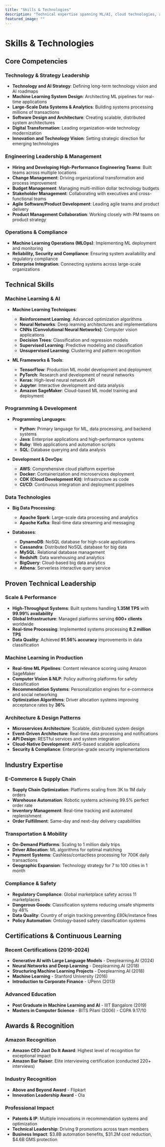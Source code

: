 ```yaml
---
title: "Skills & Technologies"
description: "Technical expertise spanning ML/AI, cloud technologies, and engineering leadership"
featured_image: ""
---
```


# Skills & Technologies

## Core Competencies

### Technology & Strategy Leadership
- **Technology and AI Strategy**: Defining long-term technology vision and AI roadmaps
- **Machine Learning System Design**: Architecting ML pipelines for real-time applications
- **Large-Scale Data Systems & Analytics**: Building systems processing millions of transactions
- **Software Design and Architecture**: Creating scalable, distributed system architectures
- **Digital Transformation**: Leading organization-wide technology modernization
- **Innovation and Technology Vision**: Setting strategic direction for emerging technologies

### Engineering Leadership & Management
- **Hiring and Developing High-Performance Engineering Teams**: Built teams across multiple locations
- **Change Management**: Driving organizational transformation and process improvement
- **Budget Management**: Managing multi-million dollar technology budgets
- **Stakeholder Management**: Collaborating with executives and cross-functional teams
- **Agile Software/Product Development**: Leading agile teams and product delivery
- **Product Management Collaboration**: Working closely with PM teams on product strategy

### Operations & Compliance
- **Machine Learning Operations (MLOps)**: Implementing ML deployment and monitoring
- **Reliability, Security and Compliance**: Ensuring system availability and regulatory compliance
- **Enterprise Integration**: Connecting systems across large-scale organizations

## Technical Skills

### Machine Learning & AI
- **Machine Learning Techniques**: 
  - **Reinforcement Learning**: Advanced optimization algorithms
  - **Neural Networks**: Deep learning architectures and implementations
  - **CNNs (Convolutional Neural Networks)**: Computer vision applications
  - **Decision Trees**: Classification and regression models
  - **Supervised Learning**: Predictive modeling and classification
  - **Unsupervised Learning**: Clustering and pattern recognition

- **ML Frameworks & Tools**:
  - **TensorFlow**: Production ML model development and deployment
  - **PyTorch**: Research and development of neural networks
  - **Keras**: High-level neural network API
  - **Jupyter**: Interactive development and data analysis
  - **Amazon SageMaker**: Cloud-based ML model training and deployment

### Programming & Development
- **Programming Languages**:
  - **Python**: Primary language for ML, data processing, and backend systems
  - **Java**: Enterprise applications and high-performance systems
  - **Ruby**: Web applications and automation scripts
  - **SQL**: Database querying and data analysis

- **Development & DevOps**:
  - **AWS**: Comprehensive cloud platform expertise
  - **Docker**: Containerization and microservices deployment
  - **CDK (Cloud Development Kit)**: Infrastructure as code
  - **CI/CD**: Continuous integration and deployment pipelines

### Data Technologies
- **Big Data Processing**:
  - **Apache Spark**: Large-scale data processing and analytics
  - **Apache Kafka**: Real-time data streaming and messaging

- **Databases**:
  - **DynamoDB**: NoSQL database for high-scale applications
  - **Cassandra**: Distributed NoSQL database for big data
  - **MySQL**: Relational database management
  - **Redshift**: Data warehousing and analytics
  - **BigQuery**: Cloud-based big data analytics
  - **Athena**: Serverless interactive query service

## Proven Technical Leadership

### Scale & Performance
- **High-Throughput Systems**: Built systems handling **1.35M TPS** with **99.99% availability**
- **Global Infrastructure**: Managed platforms serving **600+ clients** worldwide
- **Real-time Processing**: Implemented systems processing **8.2 million TPS**
- **Data Quality**: Achieved **91.56% accuracy** improvements in data classification

### Machine Learning in Production
- **Real-time ML Pipelines**: Content relevance scoring using Amazon SageMaker
- **Computer Vision & NLP**: Policy authoring platforms for safety classification
- **Recommendation Systems**: Personalization engines for e-commerce and social networking
- **Optimization Algorithms**: Driver allocation systems improving acceptance rates by **36%**

### Architecture & Design Patterns
- **Microservices Architecture**: Scalable, distributed system design
- **Event-Driven Architecture**: Real-time data processing and notifications
- **API Design**: RESTful services and system integration
- **Cloud-Native Development**: AWS-based scalable applications
- **Security & Compliance**: Enterprise-grade security implementations

## Industry Expertise

### E-Commerce & Supply Chain
- **Supply Chain Optimization**: Platforms scaling from 3K to 1M daily orders
- **Warehouse Automation**: Robotic systems achieving 99.5% perfect order rate
- **Inventory Management**: Real-time tracking and automated replenishment
- **Order Fulfillment**: Same-day and next-day delivery capabilities

### Transportation & Mobility
- **On-Demand Platforms**: Scaling to 1 million daily trips
- **Driver Allocation**: ML algorithms for optimal matching
- **Payment Systems**: Cashless/contactless processing for 700K daily transactions
- **Geographic Expansion**: Technology strategy for 7 to 100 cities in 1 month

### Compliance & Safety
- **Regulatory Compliance**: Global marketplace safety across 11 marketplaces
- **Dangerous Goods**: Classification systems reducing unsafe shipments by 48%
- **Data Quality**: Country of origin tracking preventing £80k/instance fines
- **Policy Automation**: Ontology-based safety classification systems

## Certifications & Continuous Learning

### Recent Certifications (2016-2024)
- **Generative AI with Large Language Models** - Deeplearning.AI (2024)
- **Neural Networks and Deep Learning** - Deeplearning.AI (2018)
- **Structuring Machine Learning Projects** - Deeplearning.AI (2018)
- **Machine Learning** - Stanford University (2016)
- **Introduction to Corporate Finance** - UPenn (2013)

### Advanced Education
- **Post Graduate in Machine Learning and AI** - IIIT Bangalore (2019)
- **Masters in Computer Science** - BITS Pilani (2006) - CGPA 9.17/10

## Awards & Recognition

### Amazon Recognition
- **Amazon CEO Just Do It Award**: Highest level of recognition for exceptional impact
- **Amazon Bar Raiser**: Elite interviewing certification (conducted 220+ interviews)

### Industry Recognition
- **Above and Beyond Award** - Flipkart
- **Innovation Leadership Award** - Ola

### Professional Impact
- **Patents & IP**: Multiple innovations in recommendation systems and optimization
- **Technical Leadership**: Driving 9 promotions across team members
- **Business Impact**: $3.8B automation benefits, $31.2M cost reduction, $4.6B GMS protection